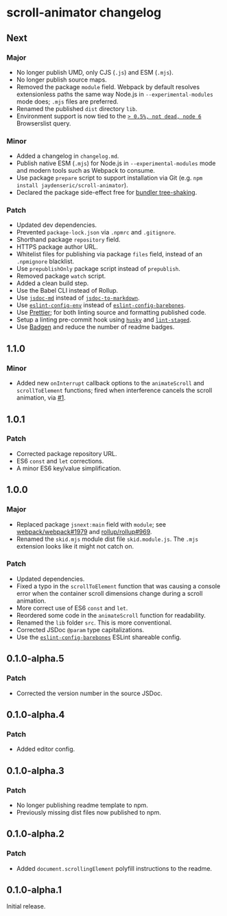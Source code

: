 # scroll-animator changelog

## Next

### Major

- No longer publish UMD, only CJS (`.js`) and ESM (`.mjs`).
- No longer publish source maps.
- Removed the package `module` field. Webpack by default resolves extensionless paths the same way Node.js in `--experimental-modules` mode does; `.mjs` files are preferred.
- Renamed the published `dist` directory `lib`.
- Environment support is now tied to the [`> 0.5%, not dead, node 6`](https://browserl.ist/?q=%3E+0.5%25%2C+not+dead%2C+node+6) Browserslist query.

### Minor

- Added a changelog in `changelog.md`.
- Publish native ESM (`.mjs`) for Node.js in `--experimental-modules` mode and modern tools such as Webpack to consume.
- Use package `prepare` script to support installation via Git (e.g. `npm install jaydenseric/scroll-animator`).
- Declared the package side-effect free for [bundler tree-shaking](https://webpack.js.org/guides/tree-shaking).

### Patch

- Updated dev dependencies.
- Prevented `package-lock.json` via `.npmrc` and `.gitignore`.
- Shorthand package `repository` field.
- HTTPS package author URL.
- Whitelist files for publishing via package `files` field, instead of an `.npmignore` blacklist.
- Use `prepublishOnly` package script instead of `prepublish`.
- Removed package `watch` script.
- Added a clean build step.
- Use the Babel CLI instead of Rollup.
- Use [`jsdoc-md`](https://npm.im/jsdoc-md) instead of [`jsdoc-to-markdown`](https://npm.im/jsdoc-to-markdown).
- Use [`eslint-config-env`](https://npm.im/eslint-config-env) instead of [`eslint-config-barebones`](https://npm.im/eslint-config-barebones).
- Use [Prettier](https://prettier.io); for both linting source and formatting published code.
- Setup a linting pre-commit hook using [`husky`](https://npm.im/husky) and [`lint-staged`](https://npm.im/lint-staged).
- Use [Badgen](https://badgen.net) and reduce the number of readme badges.

## 1.1.0

### Minor

- Added new `onInterrupt` callback options to the `animateScroll` and `scrollToElement` functions; fired when interference cancels the scroll animation, via [#1](https://github.com/jaydenseric/scroll-animator/pull/1).

## 1.0.1

### Patch

- Corrected package repository URL.
- ES6 `const` and `let` corrections.
- A minor ES6 key/value simplification.

## 1.0.0

### Major

- Replaced package `jsnext:main` field with `module`; see [webpack/webpack#1979](https://github.com/webpack/webpack/issues/1979) and [rollup/rollup#969](https://github.com/rollup/rollup/issues/969).
- Renamed the `skid.mjs` module dist file `skid.module.js`. The `.mjs` extension looks like it might not catch on.

### Patch

- Updated dependencies.
- Fixed a typo in the `scrollToElement` function that was causing a console error when the container scroll dimensions change during a scroll animation.
- More correct use of ES6 `const` and `let`.
- Reordered some code in the `animateScroll` function for readability.
- Renamed the `lib` folder `src`. This is more conventional.
- Corrected JSDoc `@param` type capitalizations.
- Use the [`eslint-config-barebones`](https://npm.im/eslint-config-barebones) ESLint shareable config.

## 0.1.0-alpha.5

### Patch

- Corrected the version number in the source JSDoc.

## 0.1.0-alpha.4

### Patch

- Added editor config.

## 0.1.0-alpha.3

### Patch

- No longer publishing readme template to npm.
- Previously missing dist files now published to npm.

## 0.1.0-alpha.2

### Patch

- Added `document.scrollingElement` polyfill instructions to the readme.

## 0.1.0-alpha.1

Initial release.

